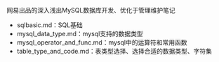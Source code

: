 网易出品的深入浅出MySQL数据库开发、优化于管理维护笔记

- sqlbasic.md：SQL基础 
- mysql_data_type.md：mysql支持的数据类型
- mysql_operator_and_func.md：mysql中的运算符和常用函数
- table_type_and_code.md：表类型选择、选择合适的数据类型、字符集 
